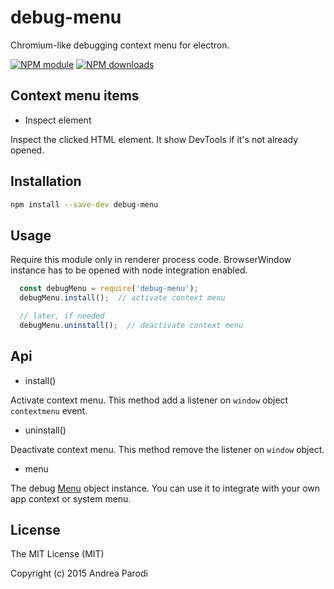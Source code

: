# debug-menu

Chromium-like debugging context menu for electron.

[![NPM module](https://img.shields.io/npm/v/debug-menu.svg)](https://npmjs.org/package/debug-menu)
[![NPM downloads](https://img.shields.io/npm/dt/debug-menu.svg)](https://npmjs.org/package/debug-menu)

## Context menu items

* Inspect element

Inspect the clicked HTML element.
It show DevTools if it's not already opened.


## Installation

```bash
npm install --save-dev debug-menu
```

## Usage

Require this module only in renderer process code.
BrowserWindow instance has to be opened with node integration
enabled.

```javascript
  const debugMenu = require('debug-menu');
  debugMenu.install();  // activate context menu

  // later, if needed
  debugMenu.uninstall();  // deactivate context menu

```

## Api

* install()

Activate context menu. This method add a listener on `window` object
`contextmenu` event.

* uninstall()

Deactivate context menu. This method remove the listener on `window` object.

* menu

The debug [Menu](http://electron.atom.io/docs/v0.34.0/api/menu/) object instance. You can use it to integrate with your own app context or system menu.


## License

The MIT License (MIT)

Copyright (c) 2015 Andrea Parodi



